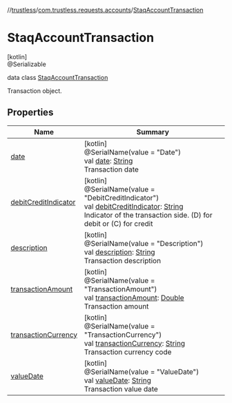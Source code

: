 //[trustless](../../../index.md)/[com.trustless.requests.accounts](../index.md)/[StaqAccountTransaction](index.md)

# StaqAccountTransaction

[kotlin]\
@Serializable

data class [StaqAccountTransaction](index.md)

Transaction object.

## Properties

| Name | Summary |
|---|---|
| [date](date.md) | [kotlin]<br>@SerialName(value = &quot;Date&quot;)<br>val [date](date.md): [String](https://kotlinlang.org/api/latest/jvm/stdlib/kotlin/-string/index.html)<br>Transaction date |
| [debitCreditIndicator](debit-credit-indicator.md) | [kotlin]<br>@SerialName(value = &quot;DebitCreditIndicator&quot;)<br>val [debitCreditIndicator](debit-credit-indicator.md): [String](https://kotlinlang.org/api/latest/jvm/stdlib/kotlin/-string/index.html)<br>Indicator of the transaction side. (D) for debit or (C) for credit |
| [description](description.md) | [kotlin]<br>@SerialName(value = &quot;Description&quot;)<br>val [description](description.md): [String](https://kotlinlang.org/api/latest/jvm/stdlib/kotlin/-string/index.html)<br>Transaction description |
| [transactionAmount](transaction-amount.md) | [kotlin]<br>@SerialName(value = &quot;TransactionAmount&quot;)<br>val [transactionAmount](transaction-amount.md): [Double](https://kotlinlang.org/api/latest/jvm/stdlib/kotlin/-double/index.html)<br>Transaction amount |
| [transactionCurrency](transaction-currency.md) | [kotlin]<br>@SerialName(value = &quot;TransactionCurrency&quot;)<br>val [transactionCurrency](transaction-currency.md): [String](https://kotlinlang.org/api/latest/jvm/stdlib/kotlin/-string/index.html)<br>Transaction currency code |
| [valueDate](value-date.md) | [kotlin]<br>@SerialName(value = &quot;ValueDate&quot;)<br>val [valueDate](value-date.md): [String](https://kotlinlang.org/api/latest/jvm/stdlib/kotlin/-string/index.html)<br>Transaction value date |
